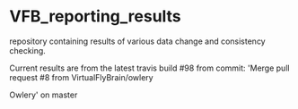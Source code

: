 # VFB_reporting_results
repository containing results of various data change and consistency checking.

 Current results are from the latest travis build #98 from commit: 'Merge pull request #8 from VirtualFlyBrain/owlery

Owlery' on master
